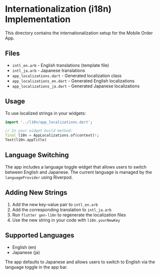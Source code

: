 # Internationalization (i18n) Implementation

This directory contains the internationalization setup for the Mobile Order App.

## Files

- `intl_en.arb` - English translations (template file)
- `intl_ja.arb` - Japanese translations
- `app_localizations.dart` - Generated localization class
- `app_localizations_en.dart` - Generated English localizations
- `app_localizations_ja.dart` - Generated Japanese localizations

## Usage

To use localized strings in your widgets:

```dart
import '../l10n/app_localizations.dart';

// In your widget build method:
final l10n = AppLocalizations.of(context)!;
Text(l10n.appTitle)
```

## Language Switching

The app includes a language toggle widget that allows users to switch between English and Japanese. The current language is managed by the `languageProvider` using Riverpod.

## Adding New Strings

1. Add the new key-value pair to `intl_en.arb`
2. Add the corresponding translation to `intl_ja.arb`
3. Run `flutter gen-l10n` to regenerate the localization files
4. Use the new string in your code with `l10n.yourNewKey`

## Supported Languages

- English (en)
- Japanese (ja)

The app defaults to Japanese and allows users to switch to English via the language toggle in the app bar.
